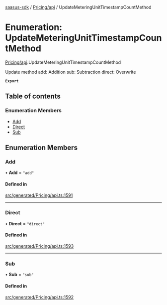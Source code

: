 [saasus-sdk](../README.md) / [Pricing/api](../modules/Pricing_api.md) / UpdateMeteringUnitTimestampCountMethod

# Enumeration: UpdateMeteringUnitTimestampCountMethod

[Pricing/api](../modules/Pricing_api.md).UpdateMeteringUnitTimestampCountMethod

Update method add: Addition sub: Subtraction direct: Overwrite

**`Export`**

## Table of contents

### Enumeration Members

- [Add](Pricing_api.UpdateMeteringUnitTimestampCountMethod.md#add)
- [Direct](Pricing_api.UpdateMeteringUnitTimestampCountMethod.md#direct)
- [Sub](Pricing_api.UpdateMeteringUnitTimestampCountMethod.md#sub)

## Enumeration Members

### Add

• **Add** = ``"add"``

#### Defined in

[src/generated/Pricing/api.ts:1591](https://github.com/saasus-platform/saasus-sdk-javascript/blob/c67ac22/src/generated/Pricing/api.ts#L1591)

___

### Direct

• **Direct** = ``"direct"``

#### Defined in

[src/generated/Pricing/api.ts:1593](https://github.com/saasus-platform/saasus-sdk-javascript/blob/c67ac22/src/generated/Pricing/api.ts#L1593)

___

### Sub

• **Sub** = ``"sub"``

#### Defined in

[src/generated/Pricing/api.ts:1592](https://github.com/saasus-platform/saasus-sdk-javascript/blob/c67ac22/src/generated/Pricing/api.ts#L1592)

